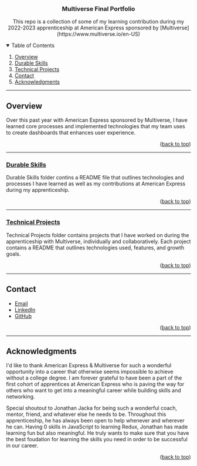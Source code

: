 <a name="readme-top"></a>

  <h3 align="center">Multiverse Final Portfolio</h3>

  <p align="center">
    This repo is a collection of some of my learning contribution during my 2022-2023 apprenticeship at American Express sponsored by [Multiverse](https://www.multiverse.io/en-US)
  </p>
</div>

<!-- TABLE OF CONTENTS -->
<details open="open">
  <summary>Table of Contents</summary>
  <ol>
    <li><a href="#overview">Overview</a></li>
    <li><a href="#durable-skills">Durable Skills</a></li>
    <li><a href="#technical-projects">Technical Projects</a></li>
    <li><a href="#contact">Contact</a></li>
    <li><a href="#acknowledgments">Acknowledgments</a></li>
  </ol>
</details>

---

<!-- Overview -->
## Overview
Over this past year with American Express sponsored by Multiverse, I have learned core processes and implemented technologies that my team uses to create dashboards that enhances user experience. 

<p align="right">(<a href="#readme-top">back to top</a>)</p>

---

<!-- Durable Skills Section -->
### [Durable Skills](https://github.com/joannembl/multiverse-portfolio/tree/main/durable-skills)

Durable Skills folder contins a README file that outlines technologies and processes I have learned as well as my contributions at American Express during my apprenticeship.


<p align="right">(<a href="#readme-top">back to top</a>)</p>

---

<!-- Technical Projects Section -->
### [Technical Projects](https://github.com/joannembl/multiverse-portfolio/tree/main/technical-projects)

Technical Projects folder contains projects that I have worked on during the apprenticeship with Multiverse, individually and collaboratively. Each project contains a README that outlines technologies used, features, and growth goals.


<p align="right">(<a href="#technical">back to top</a>)</p>

---

<!-- CONTACT -->
## Contact

- <a href="mailto:jmbliberato@gmail.com">Email</a>
- [LinkedIn](https://www.linkedin.com/in/jo-anne-mae-liberato-84920123b/)
- [GitHub](https://github.com/joannembl)

<p align="right">(<a href="#readme-top">back to top</a>)</p>

---

<!-- ACKNOWLEDGMENTS -->
## Acknowledgments

I'd like to thank American Express & Multiverse for such a wonderful opportunity into a career that otherwise seems impossible to achieve without a college degree. I am forever grateful to have been a part of the first cohort of apprentices at American Express who is paving the way for others who want to get into a meaningful career while building skills and networking.

Special shoutout to Jonathan Jacka for being such a wonderful coach, mentor, friend, and whatever else he needs to be. Throughout this apprenticeship, he has always been open to help whenever and wherever he can. Having 0 skills in JavaScript to learning Redux, Jonathan has made learning fun but also meaningful. He truly wants to make sure that you have the best foudation for learning the skills you need in order to be successful in our career. 

<p align="right">(<a href="#readme-top">back to top</a>)</p>